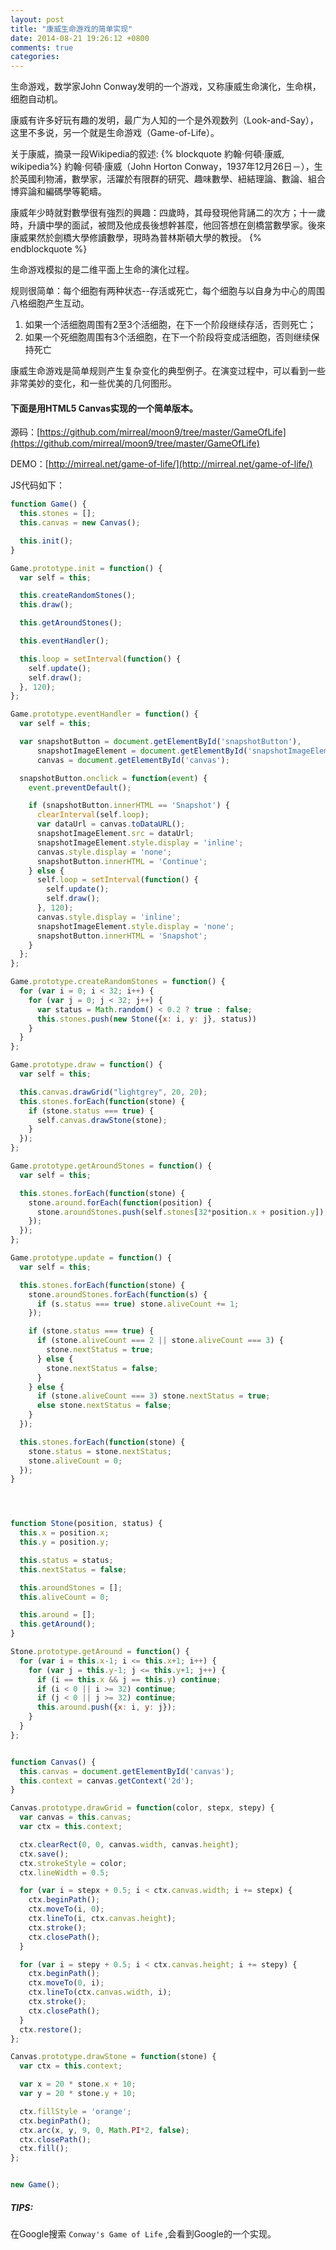 ```yaml
---
layout: post
title: "康威生命游戏的简单实现"
date: 2014-08-21 19:26:12 +0800
comments: true
categories:
---
```


生命游戏，数学家John Conway发明的一个游戏，又称康威生命演化，生命棋，细胞自动机。

康威有许多好玩有趣的发明，最广为人知的一个是外观数列（Look-and-Say），这里不多说，另一个就是生命游戏（Game-of-Life）。

关于康威，摘录一段Wikipedia的叙述:
{% blockquote 約翰·何頓·康威, wikipedia%}
約翰·何頓·康威（John Horton Conway，1937年12月26日－），生於英國利物浦，數學家，活躍於有限群的研究、趣味數學、紐結理論、數論、組合博弈論和編碼學等範疇。

康威年少時就對數學很有強烈的興趣：四歲時，其母發現他背誦二的次方；十一歲時，升讀中學的面試，被問及他成長後想幹甚麼，他回答想在劍橋當數學家。後來康威果然於劍橋大學修讀數學，現時為普林斯頓大學的教授。
{% endblockquote %}

生命游戏模拟的是二维平面上生命的演化过程。

<!-- more -->

规则很简单：每个细胞有两种状态--存活或死亡，每个细胞与以自身为中心的周围八格细胞产生互动。

1. 如果一个活细胞周围有2至3个活细胞，在下一个阶段继续存活，否则死亡；
2. 如果一个死细胞周围有3个活细胞，在下一个阶段将变成活细胞，否则继续保持死亡

康威生命游戏是简单规则产生复杂变化的典型例子。在演变过程中，可以看到一些非常美妙的变化，和一些优美的几何图形。


#### 下面是用HTML5 Canvas实现的一个简单版本。

源码：[https://github.com/mirreal/moon9/tree/master/GameOfLife](https://github.com/mirreal/moon9/tree/master/GameOfLife)

DEMO：[http://mirreal.net/game-of-life/](http://mirreal.net/game-of-life/)

JS代码如下：

```javascript life.js
function Game() {
  this.stones = [];
  this.canvas = new Canvas();

  this.init();
}

Game.prototype.init = function() {
  var self = this;

  this.createRandomStones();
  this.draw();

  this.getAroundStones();

  this.eventHandler();

  this.loop = setInterval(function() {
    self.update();
    self.draw();
  }, 120);
};

Game.prototype.eventHandler = function() {
  var self = this;

  var snapshotButton = document.getElementById('snapshotButton'),
      snapshotImageElement = document.getElementById('snapshotImageElement'),
      canvas = document.getElementById('canvas');

  snapshotButton.onclick = function(event) {
    event.preventDefault();

    if (snapshotButton.innerHTML == 'Snapshot') {
      clearInterval(self.loop);
      var dataUrl = canvas.toDataURL();
      snapshotImageElement.src = dataUrl;
      snapshotImageElement.style.display = 'inline';
      canvas.style.display = 'none';
      snapshotButton.innerHTML = 'Continue';
    } else {
      self.loop = setInterval(function() {
        self.update();
        self.draw();
      }, 120);
      canvas.style.display = 'inline';
      snapshotImageElement.style.display = 'none';
      snapshotButton.innerHTML = 'Snapshot';
    }
  };
};

Game.prototype.createRandomStones = function() {
  for (var i = 0; i < 32; i++) {
    for (var j = 0; j < 32; j++) {
      var status = Math.random() < 0.2 ? true : false;
      this.stones.push(new Stone({x: i, y: j}, status))
    }
  }
};

Game.prototype.draw = function() {
  var self = this;

  this.canvas.drawGrid("lightgrey", 20, 20);
  this.stones.forEach(function(stone) {
    if (stone.status === true) {
      self.canvas.drawStone(stone);
    }
  });
};

Game.prototype.getAroundStones = function() {
  var self = this;

  this.stones.forEach(function(stone) {
    stone.around.forEach(function(position) {
      stone.aroundStones.push(self.stones[32*position.x + position.y]);
    });
  });
};

Game.prototype.update = function() {
  var self = this;

  this.stones.forEach(function(stone) {
    stone.aroundStones.forEach(function(s) {
      if (s.status === true) stone.aliveCount += 1;
    });

    if (stone.status === true) {
      if (stone.aliveCount === 2 || stone.aliveCount === 3) {
        stone.nextStatus = true;
      } else {
        stone.nextStatus = false;
      }
    } else {
      if (stone.aliveCount === 3) stone.nextStatus = true;
      else stone.nextStatus = false;
    }
  });

  this.stones.forEach(function(stone) {
    stone.status = stone.nextStatus;
    stone.aliveCount = 0;
  });
}




function Stone(position, status) {
  this.x = position.x;
  this.y = position.y;

  this.status = status;
  this.nextStatus = false;

  this.aroundStones = [];
  this.aliveCount = 0;

  this.around = [];
  this.getAround();
}

Stone.prototype.getAround = function() {
  for (var i = this.x-1; i <= this.x+1; i++) {
    for (var j = this.y-1; j <= this.y+1; j++) {
      if (i == this.x && j == this.y) continue;
      if (i < 0 || i >= 32) continue;
      if (j < 0 || j >= 32) continue;
      this.around.push({x: i, y: j});
    }
  }
};


function Canvas() {
  this.canvas = document.getElementById('canvas');
  this.context = canvas.getContext('2d');
}

Canvas.prototype.drawGrid = function(color, stepx, stepy) {
  var canvas = this.canvas;
  var ctx = this.context;

  ctx.clearRect(0, 0, canvas.width, canvas.height);
  ctx.save();
  ctx.strokeStyle = color;
  ctx.lineWidth = 0.5;

  for (var i = stepx + 0.5; i < ctx.canvas.width; i += stepx) {
    ctx.beginPath();
    ctx.moveTo(i, 0);
    ctx.lineTo(i, ctx.canvas.height);
    ctx.stroke();
    ctx.closePath();
  }

  for (var i = stepy + 0.5; i < ctx.canvas.height; i += stepy) {
    ctx.beginPath();
    ctx.moveTo(0, i);
    ctx.lineTo(ctx.canvas.width, i);
    ctx.stroke();
    ctx.closePath();
  }
  ctx.restore();
};

Canvas.prototype.drawStone = function(stone) {
  var ctx = this.context;

  var x = 20 * stone.x + 10;
  var y = 20 * stone.y + 10;

  ctx.fillStyle = 'orange';
  ctx.beginPath();
  ctx.arc(x, y, 9, 0, Math.PI*2, false);
  ctx.closePath();
  ctx.fill();
};


new Game();

```


##### TIPS:

在Google搜索 `Conway's Game of Life` ,会看到Google的一个实现。
